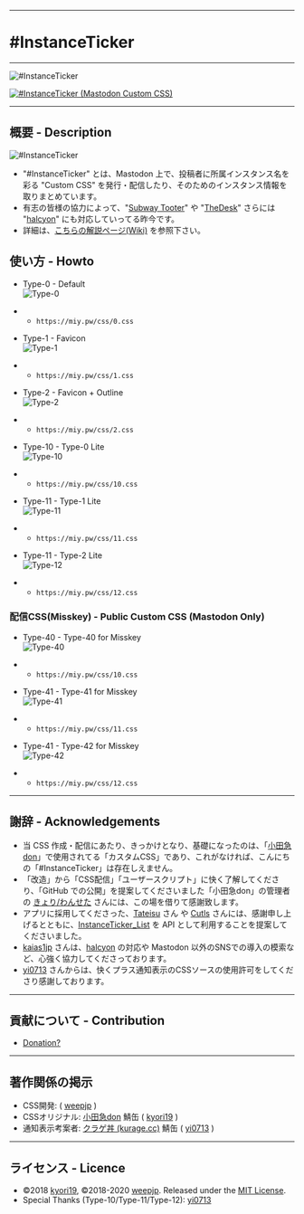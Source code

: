 <hr>

# #InstanceTicker

<hr>

<img src="https://res.cloudinary.com/weep/image/upload/v1551123733/it/InstanceTicker.png" title="#InstanceTicker" alt="#InstanceTicker" />

[![#InstanceTicker (Mastodon Custom CSS)](https://res.cloudinary.com/miy/p/InstanceTicker_Play.png)](https://www.youtube.com/watch?v=DbN5ytOnGSI)

<hr>

## 概要 - Description
<img src="https://miy.pw/tit.png" title="#InstanceTicker" alt="#InstanceTicker" />

- "#InstanceTicker" とは、Mastodon 上で、投稿者に所属インスタンス名を彩る "Custom CSS" を発行・配信したり、そのためのインスタンス情報を取りまとめています。
- 有志の皆様の協力によって、"[Subway Tooter](https://github.com/tateisu/SubwayTooter)" や "[TheDesk](https://github.com/cutls/TheDesk)" さらには "[halcyon](https://github.com/kaias1jp/halcyon)" にも対応していってる昨今です。
- 詳細は、[こちらの解説ページ(Wiki)](https://github.com/MiyonMiyon/InstanceTicker/wiki) を参照下さい。

## 使い方 - Howto

- Type-0 - Default<br><img src="https://miy.pw/img/Type-1.png" title="Type-0" alt="Type-0" />
- - `https://miy.pw/css/0.css`

- Type-1 - Favicon<br><img src="https://miy.pw/img/Type-1.png" title="Type-1" alt="Type-1" />
- - `https://miy.pw/css/1.css`

- Type-2 - Favicon + Outline<br><img src="https://miy.pw/img/Type-2.png" title="Type-2" alt="Type-2" />
- - `https://miy.pw/css/2.css`

- Type-10 - Type-0 Lite<br><img src="https://miy.pw/img/Type-10.png" title="Type-10" alt="Type-10" />
- - `https://miy.pw/css/10.css`

- Type-11 - Type-1 Lite<br><img src="https://miy.pw/img/Type-11.png" title="Type-11" alt="Type-11" />
- - `https://miy.pw/css/11.css`

- Type-11 - Type-2 Lite<br><img src="https://miy.pw/img/Type-12.png" title="Type-12" alt="Type-12" />
- - `https://miy.pw/css/12.css`

### 配信CSS(Misskey) - Public Custom CSS (Mastodon Only)
- Type-40 - Type-40 for Misskey<br><img src="https://miy.pw/img/Type-40.png" title="Type-40" alt="Type-40" />
- - `https://miy.pw/css/10.css`

- Type-41 - Type-41 for Misskey<br><img src="https://miy.pw/img/Type-41.png" title="Type-12" alt="Type-41" />
- - `https://miy.pw/css/11.css`

- Type-41 - Type-42 for Misskey<br><img src="https://miy.pw/img/Type-42.png" title="Type-42" alt="Type-42" />
- - `https://miy.pw/css/12.css`

<hr>

## 謝辞 - Acknowledgements
- 当 CSS 作成・配信にあたり、きっかけとなり、基礎になったのは、「[小田急don](https://odakyu.app/about)」で使用されてる「カスタムCSS」であり、これがなければ、こんにちの「#InstanceTicker」は存在しえません。
- 「改造」から「CSS配信」「ユーザースクリプト」に快く了解してくださり、「GitHub での公開」を提案してくださいました「小田急don」の管理者の [きょり/わんせた](https://github.com/kyori19) さんには、この場を借りて感謝致します。
- アプリに採用してくださった、[Tateisu](https://github.com/tateisu/) さん や [Cutls](https://github.com/cutls/) さんには、感謝申し上げるとともに、[InstanceTicker_List](https://github.com/MiyonMiyon/InstanceTicker_List) を API として利用することを提案してくださいました。
- [kaias1jp](https://github.com/kaias1jp/) さんは、[halcyon](https://github.com/kaias1jp/halcyon) の対応や Mastodon 以外のSNSでの導入の模索など、心強く協力してくださっております。
- [yi0713](https://github.com/yi0713) さんからは、快くプラス通知表示のCSSソースの使用許可をしてくださり感謝しております。

<hr>

## 貢献について - Contribution
- [Donation?](https://github.com/fedpla/InstanceTicker/wiki/ZENINAGE)

<hr>

## 著作関係の掲示
- CSS開発: ( [weepjp](https://github.com/weepjp) )
- CSSオリジナル: [小田急don](https://odakyu.app/about) 鯖缶 ( [kyori19](https://github.com/kyori19) )
- 通知表示考案者: [クラゲ丼 (kurage.cc)](https://okurage.cc/about) 鯖缶 ( [yi0713](https://github.com/yi0713) )
<hr>

## ライセンス - Licence
- ©2018 [kyori19](https://github.com/kyori19), ©2018-2020 [weepjp](https://github.com/weepjp). Released under the [MIT License](https://opensource.org/licenses/mit-license.php).
- Special Thanks (Type-10/Type-11/Type-12): [yi0713](https://github.com/yi0713)

